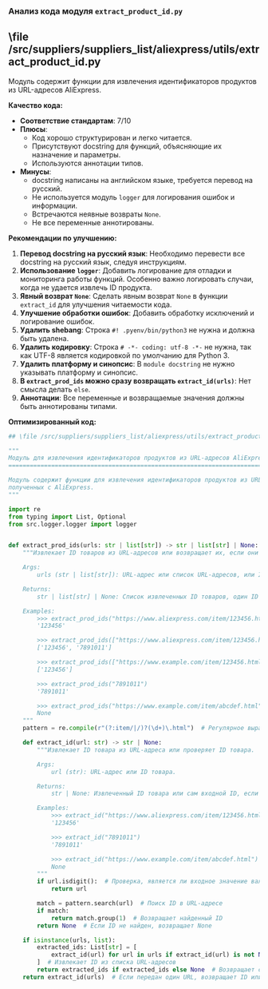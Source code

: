 ### **Анализ кода модуля `extract_product_id.py`**

## \file /src/suppliers/suppliers_list/aliexpress/utils/extract_product_id.py

Модуль содержит функции для извлечения идентификаторов продуктов из URL-адресов AliExpress.

**Качество кода:**

- **Соответствие стандартам**: 7/10
- **Плюсы**:
    - Код хорошо структурирован и легко читается.
    - Присутствуют docstring для функций, объясняющие их назначение и параметры.
    - Используются аннотации типов.
- **Минусы**:
    - docstring написаны на английском языке, требуется перевод на русский.
    - Не используется модуль `logger` для логирования ошибок и информации.
    - Встречаются неявные возвраты `None`.
    - Не все переменные аннотированы.

**Рекомендации по улучшению:**

1.  **Перевод docstring на русский язык**: Необходимо перевести все docstring на русский язык, следуя инструкциям.
2.  **Использование `logger`**: Добавить логирование для отладки и мониторинга работы функций. Особенно важно логировать случаи, когда не удается извлечь ID продукта.
3.  **Явный возврат `None`**: Сделать явным возврат `None` в функции `extract_id` для улучшения читаемости кода.
4.  **Улучшение обработки ошибок**: Добавить обработку исключений и логирование ошибок.
5.  **Удалить shebang**: Строка `#! .pyenv/bin/python3` не нужна и должна быть удалена.
6.  **Удалить кодировку**: Строка `# -*- coding: utf-8 -*-` не нужна, так как UTF-8 является кодировкой по умолчанию для Python 3.
7.  **Удалить платформу и синопсис**: В `module docstring` не нужно указывать платформу и синопсис.
8.  **В `extract_prod_ids` можно сразу возвращать `extract_id(urls)`**: Нет смысла делать `else`.
9.  **Аннотации**: Все переменные и возвращаемые значения должны быть аннотированы типами.

**Оптимизированный код:**

```python
## \file /src/suppliers/suppliers_list/aliexpress/utils/extract_product_id.py

"""
Модуль для извлечения идентификаторов продуктов из URL-адресов AliExpress.
========================================================================

Модуль содержит функции для извлечения идентификаторов продуктов из URL-адресов,
полученных с AliExpress.
"""

import re
from typing import List, Optional
from src.logger.logger import logger


def extract_prod_ids(urls: str | list[str]) -> str | list[str] | None:
    """Извлекает ID товаров из URL-адресов или возвращает их, если они уже являются ID.

    Args:
        urls (str | list[str]): URL-адрес или список URL-адресов, или ID товаров.

    Returns:
        str | list[str] | None: Список извлеченных ID товаров, один ID или `None`, если не найдено ни одного валидного ID.

    Examples:
        >>> extract_prod_ids("https://www.aliexpress.com/item/123456.html")
        '123456'

        >>> extract_prod_ids(["https://www.aliexpress.com/item/123456.html", "7891011.html"])
        ['123456', '7891011']

        >>> extract_prod_ids(["https://www.example.com/item/123456.html", "https://www.example.com/item/abcdef.html"])
        ['123456']

        >>> extract_prod_ids("7891011")
        '7891011'

        >>> extract_prod_ids("https://www.example.com/item/abcdef.html")
        None
    """
    pattern = re.compile(r"(?:item/|/)?(\d+)\.html")  # Регулярное выражение для поиска ID товаров

    def extract_id(url: str) -> str | None:
        """Извлекает ID товара из URL-адреса или проверяет ID товара.

        Args:
            url (str): URL-адрес или ID товара.

        Returns:
            str | None: Извлеченный ID товара или сам входной ID, если он валиден, или `None`, если не найдено валидного ID.

        Examples:
            >>> extract_id("https://www.aliexpress.com/item/123456.html")
            '123456'

            >>> extract_id("7891011")
            '7891011'

            >>> extract_id("https://www.example.com/item/abcdef.html")
            None
        """
        if url.isdigit():  # Проверка, является ли входное значение валидным ID товара
            return url

        match = pattern.search(url)  # Поиск ID в URL-адресе
        if match:
            return match.group(1)  # Возвращает найденный ID
        return None  # Если ID не найден, возвращает None

    if isinstance(urls, list):
        extracted_ids: List[str] = [
            extract_id(url) for url in urls if extract_id(url) is not None
        ]  # Извлекает ID из списка URL-адресов
        return extracted_ids if extracted_ids else None  # Возвращает список ID или None
    return extract_id(urls)  # Если передан один URL, возвращает ID или None